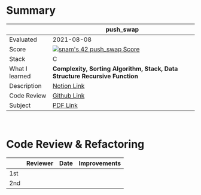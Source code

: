 # Summary

|     | push_swap | 
| --- | --------- |
| Evaluated | 2021-08-08 |
| Score | [![snam's 42 push_swap Score](https://badge42.herokuapp.com/api/project/snam/push_swap)](https://github.com/JaeSeoKim/badge42) |
| Stack | C |
| What I learned | **Complexity, Sorting Algorithm, Stack, Data Structure Recursive Function** |
| Description | [Notion Link](https://www.notion.so/push_swap-sorting-data-on-a-stack-63c960dc0fb4422fbe1b05792646d665) |
| Code Review | [Github Link]() |
| Subject | [PDF Link](https://github.com/soyeon-nam/42_cursus/blob/main/02%20push_swap/en.subject.pdf) |

<br/>

# Code Review & Refactoring

|     | Reviewer | Date | Improvements |
| ----| --------| ---- | ----------- |
| 1st |  |  |  |
| 2nd |  |  |  |

<br/>
